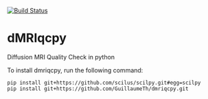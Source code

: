 [![Build Status](https://travis-ci.org/GuillaumeTh/dmriqcpy.svg?branch=master)](https://travis-ci.org/GuillaumeTh/dmriqcpy)

# dMRIqcpy
Diffusion MRI Quality Check in python

To install dmriqcpy, run the following command: 
```
pip install git+https://github.com/scilus/scilpy.git#egg=scilpy
pip install git+https://github.com/GuillaumeTh/dmriqcpy.git
```
